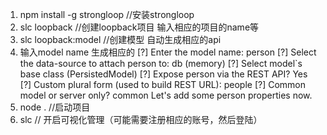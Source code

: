 1. npm install -g strongloop   //安装strongloop
2. slc loopback  //创建loopback项目
    输入相应的项目的name等
3. slc loopback:model  //创建模型   自动生成相应的api
4.  输入model name    生成相应的
[?] Enter the model name: person
[?] Select the data-source to attach person to: db (memory)
[?] Select model`s base class (PersistedModel)
[?] Expose person via the REST API? Yes
[?] Custom plural form (used to build REST URL): people
[?] Common model or server only? common
Let's add some person properties now.
5. node . //启动项目    
6. slc // 开启可视化管理（可能需要注册相应的账号，然后登陆）

